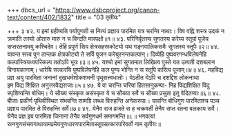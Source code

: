 +++
dbcs_url = "https://www.dsbcproject.org/canon-text/content/402/1832"
title = "03 तृतीयः"

+++
३
४२. य इमां ग्रहीष्यति पर्यापुणती स नित्यं
प्रज्ञाय पारमित यत्र चरन्ति नाथाः।
विष वह्नि शस्त्र उदकं न क्रमाति तस्यो 
ओतारु मारु न च विन्दति मारपक्षो॥१॥
४३. परिनिर्वृतस्य सुगतस्य करेय्य स्तूपां 
पूजेय सप्तरतनामयु कश्चिदेव।
तेहि प्रपूर्ण सिय क्षेत्रसहस्रकोट्यो
यथ गङ्गवालिकसमैः सुगतस्य स्तूपैः॥२॥
४४. यावन्त सत्त्व पुन तान्तक क्षेत्रकोट्यो
ते सर्वि पूजन करेयुरनन्तकल्पान्।
दिव्येहि पुष्पवरगन्धविलेपनेहि
कल्पांस्त्रियध्वपरिकल्प ततोऽपि भूयः॥३॥
४५. यश्चो इमां सुगतमात लिखित्व पुस्ते 
यत उत्पती दशबलान विनायकानाम्। 
धारेयि सत्करयि पुष्पविलेपनेहि
कल पुण्य भोन्ति न स स्तूपि करित्व पूजाम्॥४॥
४६. महविद्य प्रज्ञ अयु पारमिता जनानां
दुखधर्मशोकशमनी पृथुसत्त्वधातोः।
येऽतीत येऽपि च दशद्दिश लोकनाथा  
इम विद्य शिक्षित अनुत्तरवैद्यराजाः॥५॥
४७. ये वा चरन्ति चरियां हितसानुकम्पा-
मिह विद्यशिक्षित विदु स्पृशिष्यन्ति बोधिम्।
ये सौख्य संस्कृत असंस्कृत ये च सौख्या
सर्वे च सौख्य प्रसुता इतु वेदितव्याः॥६॥
४८. बीजाः प्रकीर्ण पृथिवीस्थित संभवन्ति
सामग्रि लब्ध्व विरुहन्ति अनेकरुपाः।
यावन्ति बोधिगुण पारमिताश्च पञ्च
प्रज्ञाय पारमित ते विरुहन्ति सर्वे॥७॥
४९. येनैव राज व्रजते स ह चक्रवर्ती
तेनैव सप्त रतना बलकाय सर्वे।
येनैव प्रज्ञ इय पारमिता जिनानां 
तेनैव सर्वगुणधर्म समागमन्ति॥८॥
भगवत्यां रत्नगुणसंचयगाथायामप्रमेयगुणधारणपारमितास्तूपसत्कारपरिवर्तो नाम तृतीयः॥
